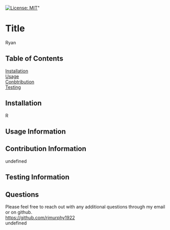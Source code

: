 

   [![License: MIT](https://img.shields.io/badge/License-MIT-yellow.svg)](https://opensource.org/licenses/MIT)"


   # Title
   Ryan

   ## Table of Contents

   


   [Installation](#Installation)
    <br>
   [Usage](#Usage)
   <br>
   [Conbtribution](#Contribution)
   <br>
   [Testing](#Testing)


  ## Installation
  R

  ## Usage Information
  

  ## Contribution Information
  undefined

  ## Testing Information
  

   ## Questions

   Please feel free to reach out with any additional questions through my email or on github.
   <br>
   https://github.com/rjmurphy1922
   <br>
  undefined

   